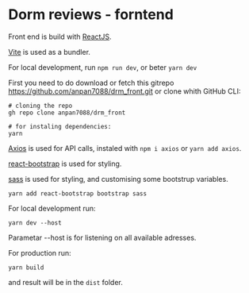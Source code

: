 # Dorm reviews - forntend

Front end is build with [ReactJS](https://react.dev/). 

[Vite](https://vitejs.dev/) is used as a bundler.

For local development, run `npm run dev`, or beter `yarn dev`

First you need to do download or fetch this gitrepo https://github.com/anpan7088/drm_front.git
or clone whith GitHub CLI: 

```
# cloning the repo
gh repo clone anpan7088/drm_front

# for instaling dependencies:
yarn

```

[Axios](https://axios-http.com/) is used for API calls, instaled with `npm i axios` or `yarn add axios`.

[react-bootstrap](https://www.npmjs.com/package/react-bootstrap) is used for styling.

[sass](https://sass-lang.com/guide/) is used for styling, and customising some bootstrup variables.

```
yarn add react-bootstrap bootstrap sass
```

For local development run:

```
yarn dev --host
```

Parametar --host is for listening on all available adresses.

For production run:
```
yarn build
```

and result will be in the `dist` folder.
